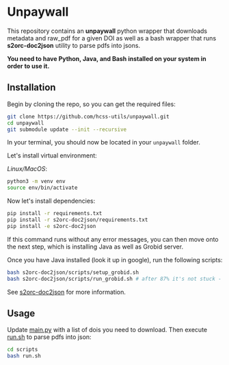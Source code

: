 # Unpaywall

This repository contains an **unpaywall** python wrapper that 
downloads metadata and raw_pdf for a given DOI as well as a bash wrapper that
runs **s2orc-doc2json** utility to parse pdfs into jsons. 

**You need to have Python, Java, and Bash installed on your system in order to use it.**

## Installation

Begin by cloning the repo, so you can get the required files:
```sh
git clone https://github.com/hcss-utils/unpaywall.git
cd unpaywall
git submodule update --init --recursive
```

In your terminal, you should now be located in your `unpaywall` folder. 

Let's install virtual environment: 

*Linux/MacOS*:
```sh
python3 -m venv env
source env/bin/activate
```

Now let's install dependencies:

```sh
pip install -r requirements.txt
pip install -r s2orc-doc2json/requirements.txt
pip install -e s2orc-doc2json
```

If this command runs without any error messages, you can then move onto the next step,
which is installing Java as well as Grobid server. 

Once you have Java installed (look it up in google), run the following scripts: 

```sh
bash s2orc-doc2json/scripts/setup_grobid.sh 
bash s2orc-doc2json/scripts/run_grobid.sh # after 87% it's not stuck - you could use grobid already
```

See [s2orc-doc2json](s2orc-doc2json/README.md) for more information.

## Usage

Update [main.py](scripts/main.py) with a list of dois you need to download. 
Then execute [run.sh](scripts/run.sh) to parse pdfs into json:

```sh
cd scripts
bash run.sh
```
